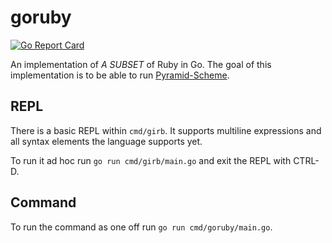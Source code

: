goruby
======

[![Go Report Card](https://goreportcard.com/badge/github.com/MarcinKonowalczyk/goruby)](https://goreportcard.com/report/github.com/MarcinKonowalczyk/goruby)

An implementation of *A SUBSET* of Ruby in Go. The goal of this implementation is to be able to run [Pyramid-Scheme](https://github.com/ConorOBrien-Foxx/Pyramid-Scheme).


## REPL
There is a basic REPL within `cmd/girb`. It supports multiline expressions and all syntax elements the language supports yet.

To run it ad hoc run `go run cmd/girb/main.go` and exit the REPL with CTRL-D.

## Command
To run the command as one off run `go run cmd/goruby/main.go`.
